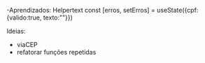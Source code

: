 -Aprendizados:
Helpertext
const [erros, setErros] = useState({cpf:{valido:true, texto:""}})

Ideias:
- viaCEP
- refatorar funções repetidas